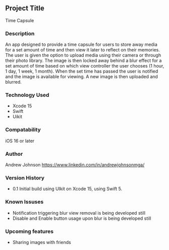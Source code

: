## Project Title
Time Capsule

### Description
An app designed to provide a time capsule for users to store away media for a set amount of time and then view it later to reflect on their memories. The user is given the option to upload media using their camera or through their photo library. The image is then locked away behind a blur effect for a set amount of time based on which view controller the user chooses (1 hour, 1 day, 1 week, 1 month). When the set time has passed the user is notified and the image is available for viewing. A new image is then uploaded and blurred. 

### Technology Used
- Xcode 15
- Swift 
- Uikit

### Compatability 
iOS 16 or later


### Author
Andrew Johnson
https://www.linkedin.com/in/andrewjohnsonmga/


### Version History
- 0.1 
Initial build using UIkit on Xcode 15, using Swift 5.

### Known Issuses
- Notification triggering blur view removal is being developed still
- Disable and Enable button usage upon blur is being developed still


### Upcoming features
- Sharing images with friends


